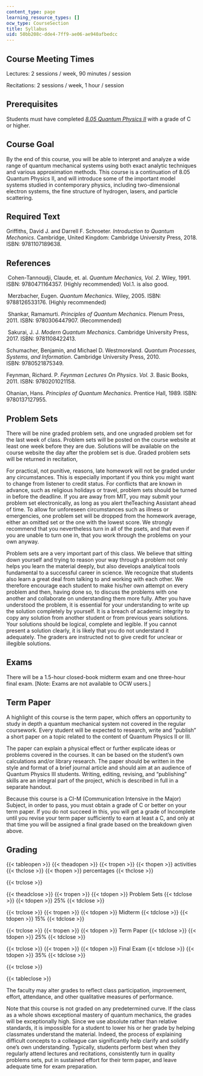```yaml
---
content_type: page
learning_resource_types: []
ocw_type: CourseSection
title: Syllabus
uid: 50bb208c-dde4-7ff9-ae06-ae940afbedcc
---
```


Course Meeting Times
--------------------

Lectures: 2 sessions / week, 90 minutes / session

Recitations: 2 sessions / week, 1 hour / session

Prerequisites
-------------

Students must have completed [_8.05 Quantum Physics II_](/courses/8-05-quantum-physics-ii-fall-2013) with a grade of C or higher.

Course Goal
-----------

By the end of this course, you will be able to interpret and analyze a wide range of quantum mechanical systems using both exact analytic techniques and various approximation methods. This course is a continuation of 8.05 Quantum Physics II, and will introduce some of the important model systems studied in contemporary physics, including two-dimensional electron systems, the fine structure of hydrogen, lasers, and particle scattering.

Required Text
-------------

Griffiths, David J. and Darrell F. Schroeter. _Introduction to Quantum Mechanics_. Cambridge, United Kingdom: Cambridge University Press, 2018. ISBN: 9781107189638.

References
----------

 Cohen-Tannoudji, Claude, et. al. _Quantum Mechanics, Vol. 2_. Wiley, 1991. ISBN: 9780471164357. (Highly recommended) Vol.1. is also good.

 Merzbacher, Eugen. _Quantum Mechanics_. Wiley, 2005. ISBN: 9788126533176. (Highly recommended)

 Shankar, Ramamurti. _Principles of Quantum Mechanics_. Plenum Press, 2011. ISBN: 9780306447907. (Recommended)

 Sakurai, J. J. _Modern Quantum Mechanics_. Cambridge University Press, 2017. ISBN: 9781108422413.

Schumacher, Benjamin, and Michael D. Westmoreland. _Quantum Processes, Systems, and Information_. Cambridge University Press, 2010. ISBN: 9780521875349.

Feynman, Richard. P. _Feynman Lectures On Physics_. _Vol. 3_. Basic Books, 2011. ISBN: 9780201021158.

Ohanian, Hans. _Principles of Quantum Mechanics_. Prentice Hall, 1989. ISBN: 9780137127955.

Problem Sets
------------

There will be nine graded problem sets, and one ungraded problem set for the last week of class. Problem sets will be posted on the course website at least one week before they are due. Solutions will be available on the course website the day after the problem set is due. Graded problem sets will be returned in recitation,

For practical, not punitive, reasons, late homework will not be graded under any circumstances. This is especially important if you think you might want to change from listener to credit status. For conflicts that are known in advance, such as religious holidays or travel, problem sets should be turned in before the deadline. If you are away from MIT, you may submit your problem set electronically, as long as you alert theTeaching Assistant ahead of time. To allow for unforeseen circumstances such as illness or emergencies, one problem set will be dropped from the homework average, either an omitted set or the one with the lowest score. We strongly recommend that you nevertheless turn in all of the psets, and that even if you are unable to turn one in, that you work through the problems on your own anyway.

Problem sets are a very important part of this class. We believe that sitting down yourself and trying to reason your way through a problem not only helps you learn the material deeply, but also develops analytical tools fundamental to a successful career in science. We recognize that students also learn a great deal from talking to and working with each other. We therefore encourage each student to make his/her own attempt on every problem and then, having done so, to discuss the problems with one another and collaborate on understanding them more fully. After you have understood the problem, it is essential for your understanding to write up the solution completely by yourself. It is a breach of academic integrity to copy any solution from another student or from previous years solutions. Your solutions should be logical, complete and legible. If you cannot present a solution clearly, it is likely that you do not understand it adequately. The graders are instructed not to give credit for unclear or illegible solutions.

Exams
-----

There will be a 1.5-hour closed-book midterm exam and one three-hour final exam. \[Note: Exams are not available to OCW users.\]

Term Paper
----------

A highlight of this course is the term paper, which offers an opportunity to study in depth a quantum mechanical system not covered in the regular coursework. Every student will be expected to research, write and “publish” a short paper on a topic related to the content of Quantum Physics II or III.

The paper can explain a physical effect or further explicate ideas or problems covered in the courses. It can be based on the student’s own calculations and/or library research. The paper should be written in the style and format of a brief journal article and should aim at an audience of Quantum Physics III students. Writing, editing, revising, and “publishing” skills are an integral part of the project, which is described in full in a separate handout.

Because this course is a CI-M (Communication Intensive in the Major) Subject, in order to pass, you must obtain a grade of C or better on your term paper. If you do not succeed in this, you will get a grade of Incomplete until you revise your term paper sufficiently to earn at least a C, and only at that time you will be assigned a final grade based on the breakdown given above.

Grading
-------

{{< tableopen >}}
{{< theadopen >}}
{{< tropen >}}
{{< thopen >}}
activities
{{< thclose >}}
{{< thopen >}}
percentages
{{< thclose >}}

{{< trclose >}}

{{< theadclose >}}
{{< tropen >}}
{{< tdopen >}}
Problem Sets
{{< tdclose >}}
{{< tdopen >}}
25%
{{< tdclose >}}

{{< trclose >}}
{{< tropen >}}
{{< tdopen >}}
Midterm
{{< tdclose >}}
{{< tdopen >}}
15%
{{< tdclose >}}

{{< trclose >}}
{{< tropen >}}
{{< tdopen >}}
Term Paper
{{< tdclose >}}
{{< tdopen >}}
25%
{{< tdclose >}}

{{< trclose >}}
{{< tropen >}}
{{< tdopen >}}
Final Exam
{{< tdclose >}}
{{< tdopen >}}
35%
{{< tdclose >}}

{{< trclose >}}

{{< tableclose >}}

The faculty may alter grades to reflect class participation, improvement, effort, attendance, and other qualitative measures of performance.

Note that this course is not graded on any predetermined curve. If the class as a whole shows exceptional mastery of quantum mechanics, the grades will be exceptionally high. Since we use absolute rather than relative standards, it is impossible for a student to lower his or her grade by helping classmates understand the material. Indeed, the process of explaining difficult concepts to a colleague can significantly help clarify and solidify one’s own understanding. Typically, students perform best when they regularly attend lectures and recitations, consistently turn in quality problems sets, put in sustained effort for their term paper, and leave adequate time for exam preparation.